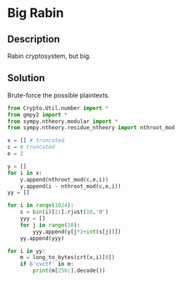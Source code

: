 # Big Rabin

## Description

Rabin cryptosystem, but big.

## Solution

Brute-force the possible plaintexts.

```py
from Crypto.Util.number import *
from gmpy2 import *
from sympy.ntheory.modular import *
from sympy.ntheory.residue_ntheory import nthroot_mod

x = [] # truncated
c = # truncated
e = 2

y = []
for i in x:
    y.append(nthroot_mod(c,e,i))
    y.append(i - nthroot_mod(c,e,i))
yy = []

for i in range(1024):
    s = bin(i)[2:].rjust(10,'0')
    yyy = []
    for j in range(10):
        yyy.append(y[j*2+int(s[j])])
    yy.append(yyy)

for i in yy:
    m = long_to_bytes(crt(x,i)[0])
    if b'cvctf' in m:
        print(m[256:].decode())
```